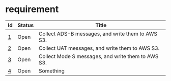 requirement
=============
| Id                                                                               | Status | Title                                                |
| -------------------------------------------------------------------------------- | ------ | ---------------------------------------------------- | 
|   [1](https://github.com/guycole/mellow-hyena/blob/main/requirement/REQ_0001.md) | Open   | Collect ADS-B messages, and write them to AWS S3.    |
|   [2](https://github.com/guycole/mellow-hyena/blob/main/requirement/REQ_0002.md) | Open   | Collect UAT messages, and write them to AWS S3.      |
|   [3](https://github.com/guycole/mellow-hyena/blob/main/requirement/REQ_0003.md) | Open   | Collect Mode S messages, and write them to AWS S3.   |
|   [4](https://github.com/guycole/mellow-hyena/blob/main/requirement/REQ_0004.md) | Open   | Something |
